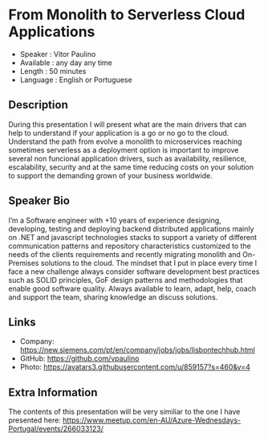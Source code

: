 
From Monolith to Serverless Cloud Applications
=================================================

* Speaker   : Vitor Paulino
* Available : any day any time
* Length    : 50 minutes
* Language  : English or Portuguese

Description
-----------

 During this presentation I will present what are the main drivers that can help to understand if your application is a go or no go to the cloud. Understand the path from evolve a monolith to microservices reaching sometimes serverless as a deployment option is important to improve several non funcional application drivers, such as availability, resilience, escalability, security and at the same time reducing costs on your solution to support the demanding grown of your business worldwide.

Speaker Bio
-----------

I’m a Software engineer with +10 years of experience designing, developing, testing and deploying backend distributed applications mainly on .NET and javascript technologies stacks to support a variety of different communication patterns and repository characteristics customized to the needs of the clients requirements and recently migrating monolith and On-Premises solutions to the cloud. The mindset that I put in place every time I face a new challenge always consider software development best practices such as SOLID principles, GoF design patterns and methodologies that enable good software quality. Always available to learn, adapt, help, coach and support the team, sharing knowledge an discuss solutions.

Links
-----

* Company: https://new.siemens.com/pt/en/company/jobs/jobs/lisbontechhub.html
* GitHub: https://github.com/vpaulino
* Photo: https://avatars3.githubusercontent.com/u/859157?s=460&v=4

Extra Information
-----------------


The contents of this presentation will be very similiar to the one I have presented here: 
https://www.meetup.com/en-AU/Azure-Wednesdays-Portugal/events/266033123/

